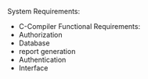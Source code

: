 System Requirements:
  * C-Compiler
Functional Requirements:
  * Authorization
  * Database
  * report generation
  * Authentication
  * Interface
